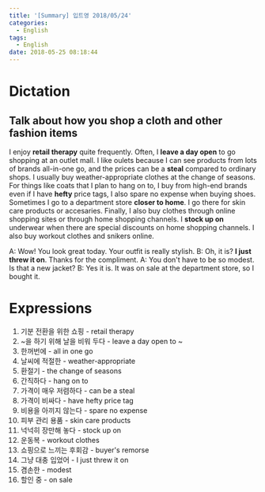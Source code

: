```yaml
---
title: '[Summary] 입트영 2018/05/24'
categories:
  - English
tags:
  - English
date: 2018-05-25 08:18:44
---
```


# Dictation
## Talk about how you shop a cloth and other fashion items

I enjoy **retail therapy** quite frequently. Often, I **leave a day open** to go shopping at an outlet mall. I like oulets because I can see products from lots of brands all-in-one go, and the prices can be a **steal** compared to ordinary shops. I usually buy weather-appropriate clothes at the change of seasons. For things like coats that I plan to hang on to, I buy from high-end brands even if I have **hefty** price tags, I also spare no expense when buying shoes. Sometimes I go to a department store **closer to home**. I go there for skin care products or accesaries. Finally, I also buy clothes through online shopping sites or through home shopping channels. I **stock up on** underwear when there are special discounts on home shopping channels. I also buy workout clothes and snikers online.

A: Wow! You look great today. Your outfit is really stylish.
B: Oh, it is? **I just threw it on**. Thanks for the compliment.
A: You don't have to be so modest. Is that a new jacket?
B: Yes it is. It was on sale at the department store, so I bought it.

# Expressions
1. 기분 전환을 위한 쇼핑 - retail therapy
2. ~을 하기 위해 날을 비워 두다 - leave a day open to ~
3. 한꺼번에 - all in one go
4. 날씨에 적절한 - weather-appropriate
5. 환절기 - the change of seasons
6. 간직하다 - hang on to
7. 가격이 매우 저렴하다 - can be a steal
8. 가격이 비싸다 - have hefty price tag
9. 비용을 아끼지 않는다 - spare no expense
10. 피부 관리 용품 - skin care products
11. 넉넉히 장만해 놓다 - stock up on
12. 운동복 - workout clothes
13. 쇼핑으로 느끼는 후회감 - buyer's remorse
14. 그냥 대충 입었어 - I just threw it on
15. 겸손한 - modest
16. 할인 중 - on sale